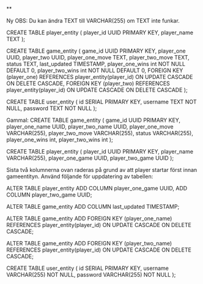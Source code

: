 
**

Ny
OBS: Du kan ändra TEXT till VARCHAR(255) om TEXT inte funkar.


CREATE TABLE player_entity (
player_id UUID PRIMARY KEY,
player_name TEXT
);

CREATE TABLE game_entity (
game_id UUID PRIMARY KEY,
player_one UUID,
player_two UUID,
player_one_move TEXT,
player_two_move TEXT,
status TEXT,
last_updated TIMESTAMP,
player_one_wins int NOT NULL DEFAULT 0,
player_two_wins int NOT NULL DEFAULT 0,
FOREIGN KEY (player_one) REFERENCES player_entity(player_id)
ON UPDATE CASCADE
ON DELETE CASCADE,
FOREIGN KEY (player_two) REFERENCES player_entity(player_id)
ON UPDATE CASCADE
ON DELETE CASCADE
);


CREATE TABLE user_entity (
id SERIAL PRIMARY KEY,
username TEXT NOT NULL,
password TEXT NOT NULL
);











Gammal: 
CREATE TABLE game_entity (
game_id UUID PRIMARY KEY,
player_one_name UUID,
player_two_name UUID,
player_one_move VARCHAR(255),
player_two_move VARCHAR(255),
status VARCHAR(255),
player_one_wins int,
player_two_wins int
);

CREATE TABLE player_entity (
player_id UUID PRIMARY KEY,
player_name VARCHAR(255),
player_one_game UUID,
player_two_game UUID
);

Sista två kolumnerna ovan raderas på grund av att player startar först innan gameentityn.
Använd följande för uppdatering av tabellen:

ALTER TABLE player_entity
ADD COLUMN player_one_game UUID,
ADD COLUMN player_two_game UUID;

ALTER TABLE game_entity
ADD COLUMN last_updated TIMESTAMP;


ALTER TABLE game_entity
ADD FOREIGN KEY (player_one_name) REFERENCES player_entity(player_id)
ON UPDATE CASCADE
ON DELETE CASCADE;

ALTER TABLE game_entity
ADD FOREIGN KEY (player_two_name) REFERENCES player_entity(player_id)
ON UPDATE CASCADE
ON DELETE CASCADE;

CREATE TABLE user_entity (
id SERIAL PRIMARY KEY,
username VARCHAR(255) NOT NULL,
password VARCHAR(255) NOT NULL
);
